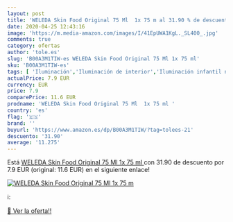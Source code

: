 ```yaml
---
layout: post
title: 'WELEDA Skin Food Original 75 Ml  1x 75 m al 31.90 % de descuento'
date: 2020-04-25 12:43:16
image: 'https://m.media-amazon.com/images/I/41EpUWA1KgL._SL400_.jpg'
comments: true
category: ofertas
author: 'tole.es'
slug: 'B00A3M1TIW-es WELEDA Skin Food Original 75 Ml 1x 75 ml'
sku: 'B00A3M1TIW-es'
tags: [ 'Iluminación','Iluminación de interior','Iluminación infantil nocturna','Lámparas e iluminación infantil','weleda', ]
actualPrice: 7.9 EUR
currency: EUR
price: 7.9
comparePrice: 11.6 EUR
prodname: 'WELEDA Skin Food Original 75 Ml  1x 75 ml '
country: 'es'
flag: '🇪🇸'
brand: ''
buyurl: 'https://www.amazon.es/dp/B00A3M1TIW/?tag=tolees-21'
descuento: '31.90'
average: '11.275'
---
```


Está [WELEDA Skin Food Original 75 Ml  1x 75 ml ](https://www.amazon.es/dp/B00A3M1TIW/?tag=tolees-21) con 31.90 de descuento por 7.9 EUR (original: 11.6 EUR) en el siguiente enlace!

[![WELEDA Skin Food Original 75 Ml  1x 75 m](https://m.media-amazon.com/images/I/41EpUWA1KgL._SL400_.jpg)](https://www.amazon.es/dp/B00A3M1TIW/?tag=tolees-21)

ℹ️:


[🛒 Ver la oferta!!](https://www.amazon.es/dp/B00A3M1TIW/?tag=tolees-21)
